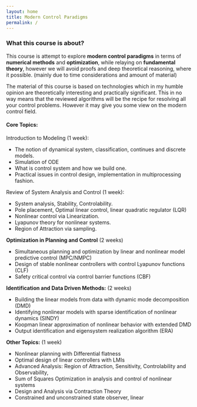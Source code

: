 ```yaml
---
layout: home
title: Modern Control Paradigms
permalink: /
---
```


### **What this course is about?**
This course is attempt to explore **modern control paradigms** in terms of **numerical methods** and **optimization**, while relaying on **fundamental theory**, however we will avoid proofs and deep theoretical reasoning, where it possible. (mainly due to time considerations and amount of material)

The material of this course is based on technologies which in my humble opinion are theoretically interesting and practically significant. This in no way means that the reviewed algorithms will be the recipe for resolving all your control problems. However it may give you some view on the modern control field.

#### **Core Topics:**


Introduction to Modeling (1 week):
  * The notion of dynamical system, classification, continues and discrete models.
  * Simulation of ODE
  * What is control system and how we build one. 
  * Practical issues in control design, implementation in multiprocessing fashion. 

Review of System Analysis and Control (1 week): 
* System analysis, Stability, Controlability. 
* Pole placement, Optimal linear control, linear quadratic regulator (LQR)
* Nonlinear control via Linearization. 
* Lyapunov theory for nonlinear systems.
* Region of Attraction via sampling. 

**Optimization in Planning and Control** (2 weeks)
  * Simultaneous planning and optimization by linear and nonlinear model predictive control (MPC/NMPC)
  * Design of stable nonlinear controllers with control Lyapunov functions (CLF)
  * Safety critical control via control barrier functions (CBF)

**Identification and Data Driven Methods:** (2 weeks)
  * Building the linear models from data with dynamic mode decomposition (DMD)
  * Identifying nonlinear models with sparse identification of nonlinear dynamics (SINDY)  
  * Koopman linear approximation of nonlinear behavior with extended DMD 
  * Output identification and eigensystem realization algorithm (ERA)

**Other Topics:** (1 week)
  * Nonlinear planning with Differential flatness 
  * Optimal design of linear controllers with LMIs
  * Advanced Analysis: Region of Attraction, Sensitivity, Controlability and Observability,
  * Sum of Squares Optimization in analysis and control of nonlinear systems
  * Design and Analysis via Contraction Theory 
  * Constrained and unconstrained state observer, linear  


